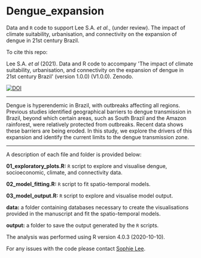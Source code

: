 # Dengue_expansion
 
Data and `R` code to support Lee S.A. *et al.*, (under review). The impact of climate suitability, urbanisation, and connectivity on the expansion of dengue in 21st century Brazil.


To cite this repo:

Lee S.A. *et al* (2021). Data and R code to accompany 'The impact of climate suitability, urbanisation, and connectivity on the expansion of dengue in 21st century Brazil' (version 1.0.0) (V1.0.0). Zenodo. 

[![DOI](https://zenodo.org/badge/383112412.svg)](https://zenodo.org/badge/latestdoi/383112412)

--------------------------------------------------------------------------------

Dengue is hyperendemic in Brazil, with outbreaks affecting all regions. Previous studies identified geographical barriers to dengue transmission in Brazil, beyond which certain areas, such as South Brazil and the Amazon rainforest, were relatively protected from outbreaks. Recent data shows these barriers are being eroded. In this study, we explore the drivers of this expansion and identify the current limits to the dengue transmission zone.

--------------------------------------------------------------------------------

A description of each file and folder is provided below:

  **01_exploratory_plots.R:** `R` script to explore and visualise dengue, socioeconomic, climate, and connectivity data.

  **02_model_fitting.R:** `R` script to fit spatio-temporal models.

  **03_model_output.R:** `R` script to explore and visualise model output.
  
  **data:** a folder containing databases necessary to create the visualisations provided in the manuscript and fit the spatio-temporal models.
  
  **output:** a folder to save the output generated by the `R` scripts.

The analysis was performed using R version 4.0.3 (2020-10-10).

For any issues with the code please contact [Sophie Lee](https://www.lshtm.ac.uk/aboutus/people/lee.sophie).

